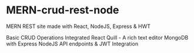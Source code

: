 # MERN-crud-rest-node
MERN REST site made with React, NodeJS, Express &amp; HWT

Basic CRUD Operations
Integrated React Quill - A rich text editor
MongoDB with Express
NodeJS API endpoints & JWT Integration

